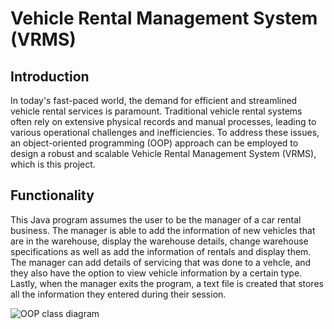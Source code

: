 # Vehicle Rental Management System (VRMS)

## Introduction
In today's fast-paced world, the demand for efficient and streamlined vehicle rental services is 
paramount. Traditional vehicle rental systems often rely on extensive physical records and 
manual processes, leading to various operational challenges and inefficiencies. To address 
these issues, an object-oriented programming (OOP) approach can be employed to design a 
robust and scalable Vehicle Rental Management System (VRMS), which is this project.

## Functionality
This Java program assumes the user to be the manager of a car rental business. The manager is able to add the information of new vehicles that are in the warehouse, display the warehouse details, change warehouse specifications as well as add the information of rentals and display them. The manager can add details of servicing that was done to a vehcle, and they also have the option to view vehicle information by a certain type. Lastly, when the manager exits the program, a text file is created that stores all the information they entered during their session.  



![OOP class diagram](https://github.com/user-attachments/assets/586bf9da-70d8-4563-ba12-d35f2248a1b3)

